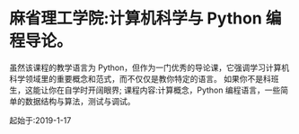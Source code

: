 # 麻省理工学院:计算机科学与 Python 编程导论。
虽然该课程的教学语言为 Python，但作为一门优秀的导论课，它强调学习计算机科学领域里的重要概念和范式，而不仅仅是教你特定的语言。 如果你不是科班生，这能让你在自学时开阔眼界; 课程内容:计算概念，Python 编程语言，一些简单的数据结构与算法，测试与调试。

起始于:2019-1-17
